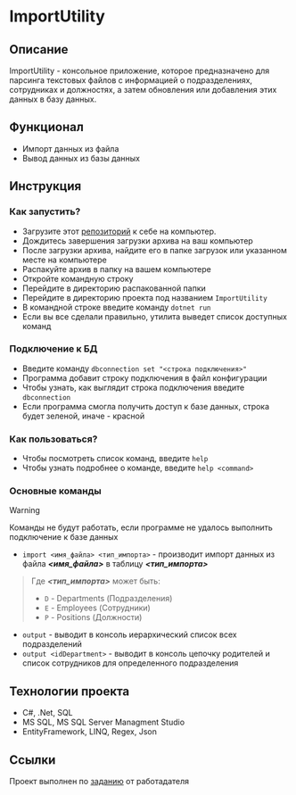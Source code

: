 # ImportUtility
## Описание
ImportUtility - консольное приложение, которое предназначено для парсинга текстовых файлов с информацией о подразделениях, сотрудниках и должностях, а затем обновления или добавления этих данных в базу данных.
## Функционал
* Импорт данных из файла
* Вывод данных из базы данных
## Инструкция
### Как запустить?
* Загрузите этот [репозиторий](https://github.com/VkKnnnk/ImportUtility/archive/refs/heads/master.zip) к себе на компьютер.
* Дождитесь завершения загрузки архива на ваш компьютер
* После загрузки архива, найдите его в папке загрузок или указанном месте на компьютере
* Распакуйте архив в папку на вашем компьютере
* Откройте командную строку
* Перейдите в директорию распакованной папки
* Перейдите в директорию проекта под названием `ImportUtility`
* В командной строке введите команду `dotnet run`
* Если вы все сделали правильно, утилита выведет список доступных команд
### Подключение к БД
* Введите команду `dbconnection set "<строка подключения>"`
* Программа добавит строку подключения в файл конфигурации
* Чтобы узнать, как выглядит строка подключения введите `dbconnection`
* Если программа смогла получить доступ к базе данных, строка будет зеленой, иначе - красной
### Как пользоваться?
* Чтобы посмотреть список команд, введите `help`
* Чтобы узнать подробнее о команде, введите `help <command>`
### Основные команды
> [!WARNING]
> Команды не будут работать, если программе не удалось выполнить подключение к базе данных

* `import <имя_файла> <тип_импорта>` - производит импорт данных из файла ***<имя_файла>*** в таблицу ***<тип_импорта>***

> Где ***<тип_импорта>*** может быть:
> * `D` - Departments (Подразделения)
> * `E` - Employees (Сотрудники)
> * `P` - Positions (Должности)

* `output` - выводит в консоль иерархический список всех подразделений
* `output <idDepаrtment>` - выводит в консоль цепочку родителей и список сотрудников для определенного подразделения
## Технологии проекта
* C#, .Net, SQL
* MS SQL, MS SQL Server Managment Studio
* EntityFramework, LINQ, Regex, Json
## Ссылки
Проект выполнен по [заданию](https://github.com/STARKOV-Group/SGTest) от работадателя 
